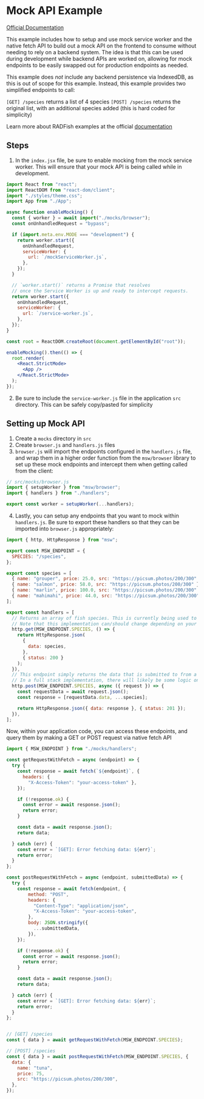 # Mock API Example

[Official Documentation](https://nmfs-radfish.github.io/radfish/)

This example includes how to setup and use mock service worker and the native fetch API to build out a mock API on the frontend to consume without needing to rely on a backend system. The idea is that this can be used during development while backend APIs are worked on, allowing for mock endpoints to be easily swapped out for production endpoints as needed.

This example does _not_ include any backend persistence via IndexedDB, as this is out of scope for this example. Instead, this example provides two simplified endpoints to call:

`[GET] /species` returns a list of 4 species
`[POST] /species` returns the original list, with an additional species added (this is hard coded for simplicity)

Learn more about RADFish examples at the official [documentation](https://nmfs-radfish.github.io/radfish/developer-documentation/examples-and-templates#examples)

## Steps

1. In the `index.jsx` file, be sure to enable mocking from the mock service worker. This will ensure that your mock API is being called while in development.

```jsx
import React from "react";
import ReactDOM from "react-dom/client";
import "./styles/theme.css";
import App from "./App";

async function enableMocking() {
  const { worker } = await import("./mocks/browser");
  const onUnhandledRequest = "bypass";

  if (import.meta.env.MODE === "development") {
    return worker.start({
      onUnhandledRequest,
      serviceWorker: {
        url: `/mockServiceWorker.js`,
      },
    });
  }

  // `worker.start()` returns a Promise that resolves
  // once the Service Worker is up and ready to intercept requests.
  return worker.start({
    onUnhandledRequest,
    serviceWorker: {
      url: `/service-worker.js`,
    },
  });
}

const root = ReactDOM.createRoot(document.getElementById("root"));

enableMocking().then(() => {
  root.render(
    <React.StrictMode>
      <App />
    </React.StrictMode>
  );
});
```

2. Be sure to include the `service-worker.js` file in the application `src` directory. This can be safely copy/pasted for simplicity

## Setting up Mock API

1. Create a `mocks` directory in `src`
2. Create `browser.js` and `handlers.js` files
3. `browser.js` will import the endpoints configured in the `handlers.js` file, and wrap them in a higher order function from the `msw/browser` library to set up these mock endpoints and intercept them when getting called from the client:

```js
// src/mocks/browser.js
import { setupWorker } from "msw/browser";
import { handlers } from "./handlers";

export const worker = setupWorker(...handlers);
```

4. Lastly, you can setup any endpoints that you want to mock within `handlers.js`. Be sure to export these handlers so that they can be imported into `browser.js` appropriately:

```js
import { http, HttpResponse } from "msw";

export const MSW_ENDPOINT = {
  SPECIES: "/species",
};

export const species = [
  { name: "grouper", price: 25.0, src: "https://picsum.photos/200/300" },
  { name: "salmon", price: 58.0, src: "https://picsum.photos/200/300" },
  { name: "marlin", price: 100.0, src: "https://picsum.photos/200/300" },
  { name: "mahimahi", price: 44.0, src: "https://picsum.photos/200/300" },
];

export const handlers = [
  // Returns an array of fish species. This is currently being used to demonstrate populating a dropdown form component with "data" from a server
  // Note that this implementation can/should change depending on your needs
  http.get(MSW_ENDPOINT.SPECIES, () => {
    return HttpResponse.json(
      {
        data: species,
      },
      { status: 200 }
    );
  }),
  // This endpoint simply returns the data that is submitted to from a form
  // In a full stack implementation, there will likely be some logic on the server to handle/store persistent data
  http.post(MSW_ENDPOINT.SPECIES, async ({ request }) => {
    const requestData = await request.json();
    const response = [requestData.data, ...species];

    return HttpResponse.json({ data: response }, { status: 201 });
  }),
];
```

Now, within your application code, you can access these endpoints, and query them by making a GET or POST request via native fetch API

```jsx
import { MSW_ENDPOINT } from "./mocks/handlers";

const getRequestWithFetch = async (endpoint) => {
  try {
    const response = await fetch(`${endpoint}`, {
      headers: { 
        "X-Access-Token": "your-access-token" },
    });

    if (!response.ok) {
      const error = await response.json();
      return error;
    }

    const data = await response.json();
    return data;

  } catch (err) {
    const error = `[GET]: Error fetching data: ${err}`;
    return error;
  }
};

const postRequestWithFetch = async (endpoint, submittedData) => {
  try {
    const response = await fetch(endpoint, {
        method: "POST",
        headers: {
          "Content-Type": "application/json",
          "X-Access-Token": "your-access-token",
        },
        body: JSON.stringify({
          ...submittedData,
        }),
    });

    if (!response.ok) {
      const error = await response.json();
      return error;
    }

    const data = await response.json();
    return data;

  } catch (err) {
    const error = `[GET]: Error fetching data: ${err}`;
    return error;
  }
};


// [GET] /species
const { data } = await getRequestWithFetch(MSW_ENDPOINT.SPECIES);

// [POST] /species
const { data } = await postRequestWithFetch(MSW_ENDPOINT.SPECIES, {
  data: {
    name: "tuna",
    price: 75,
    src: "https://picsum.photos/200/300",
  },
});
```
